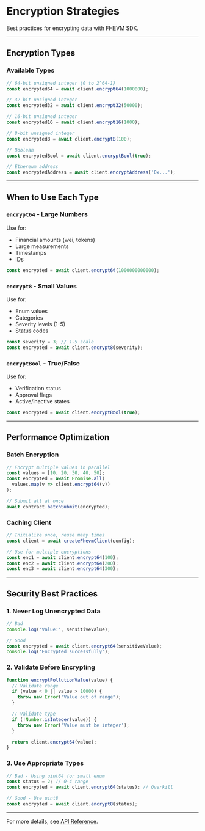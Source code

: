 # Encryption Strategies

Best practices for encrypting data with FHEVM SDK.

---

## Encryption Types

### Available Types

```javascript
// 64-bit unsigned integer (0 to 2^64-1)
const encrypted64 = await client.encrypt64(1000000);

// 32-bit unsigned integer
const encrypted32 = await client.encrypt32(50000);

// 16-bit unsigned integer
const encrypted16 = await client.encrypt16(1000);

// 8-bit unsigned integer
const encrypted8 = await client.encrypt8(100);

// Boolean
const encryptedBool = await client.encryptBool(true);

// Ethereum address
const encryptedAddress = await client.encryptAddress('0x...');
```

---

## When to Use Each Type

### `encrypt64` - Large Numbers

Use for:
- Financial amounts (wei, tokens)
- Large measurements
- Timestamps
- IDs

```javascript
const encrypted = await client.encrypt64(1000000000000);
```

### `encrypt8` - Small Values

Use for:
- Enum values
- Categories
- Severity levels (1-5)
- Status codes

```javascript
const severity = 3; // 1-5 scale
const encrypted = await client.encrypt8(severity);
```

### `encryptBool` - True/False

Use for:
- Verification status
- Approval flags
- Active/inactive states

```javascript
const encrypted = await client.encryptBool(true);
```

---

## Performance Optimization

### Batch Encryption

```javascript
// Encrypt multiple values in parallel
const values = [10, 20, 30, 40, 50];
const encrypted = await Promise.all(
  values.map(v => client.encrypt64(v))
);

// Submit all at once
await contract.batchSubmit(encrypted);
```

### Caching Client

```javascript
// Initialize once, reuse many times
const client = await createFhevmClient(config);

// Use for multiple encryptions
const enc1 = await client.encrypt64(100);
const enc2 = await client.encrypt64(200);
const enc3 = await client.encrypt64(300);
```

---

## Security Best Practices

### 1. Never Log Unencrypted Data

```javascript
// Bad
console.log('Value:', sensitiveValue);

// Good
const encrypted = await client.encrypt64(sensitiveValue);
console.log('Encrypted successfully');
```

### 2. Validate Before Encrypting

```javascript
function encryptPollutionValue(value) {
  // Validate range
  if (value < 0 || value > 10000) {
    throw new Error('Value out of range');
  }

  // Validate type
  if (!Number.isInteger(value)) {
    throw new Error('Value must be integer');
  }

  return client.encrypt64(value);
}
```

### 3. Use Appropriate Types

```javascript
// Bad - Using uint64 for small enum
const status = 2; // 0-4 range
const encrypted = await client.encrypt64(status); // Overkill

// Good - Use uint8
const encrypted = await client.encrypt8(status);
```

---

For more details, see [API Reference](./api-reference.md).
